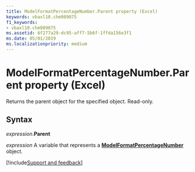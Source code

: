 ```yaml
---
title: ModelFormatPercentageNumber.Parent property (Excel)
keywords: vbaxl10.chm989075
f1_keywords:
- vbaxl10.chm989075
ms.assetid: 6f277a29-dc95-aff7-5b6f-1ffda156e3f1
ms.date: 05/01/2019
ms.localizationpriority: medium
---
```



# ModelFormatPercentageNumber.Parent property (Excel)

Returns the parent object for the specified object. Read-only.


## Syntax

_expression_.**Parent**

_expression_ A variable that represents a **[ModelFormatPercentageNumber](Excel.modelformatpercentagenumber.md)** object.




[!include[Support and feedback](~/includes/feedback-boilerplate.md)]